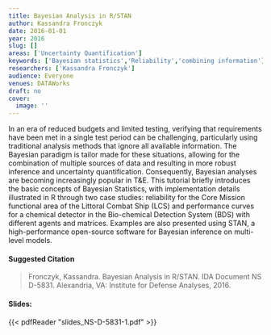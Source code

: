 ```yaml
---
title: Bayesian Analysis in R/STAN
author: Kassandra Fronczyk
date: 2016-01-01
year: 2016
slug: []
areas: ['Uncertainty Quantification']
keywords: ['Bayesian statistics','Reliability','combining information']
researchers: ['Kassandra Fronczyk']
audience: Everyone
venues: DATAWorks
draft: no
cover:
  image: ''
---
```




In an era of reduced budgets and limited testing, verifying that requirements have been met in a single test period can be challenging, particularly using traditional analysis methods that ignore all available information. The Bayesian paradigm is tailor made for these situations, allowing for the combination of multiple sources of data and resulting in more robust inference and uncertainty quantification. Consequently, Bayesian analyses are becoming increasingly popular in T&E. This tutorial briefly introduces the basic concepts of Bayesian Statistics, with implementation details illustrated in R through two case studies: reliability for the Core Mission functional area of the Littoral Combat Ship (LCS) and performance curves for a chemical detector in the Bio-chemical Detection System (BDS) with different agents and matrices. Examples are also presented using STAN, a high-performance open-source software for Bayesian inference on multi-level models.

#### Suggested Citation
> Fronczyk, Kassandra. Bayesian Analysis in R/STAN. IDA Document NS D-5831. Alexandria, VA: Institute for Defense Analyses, 2016.

#### Slides: 
{{< pdfReader "slides_NS-D-5831-1.pdf" >}}




